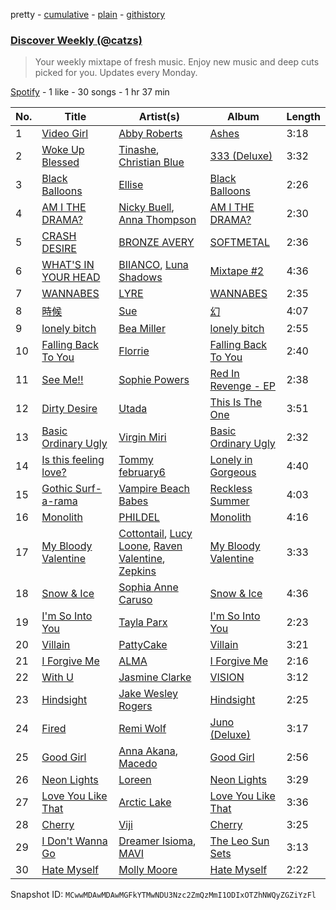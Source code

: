 pretty - [cumulative](/playlists/cumulative/37i9dQZEVXcJR8Ys0NBejf.md) - [plain](/playlists/plain/37i9dQZEVXcJR8Ys0NBejf) - [githistory](https://github.githistory.xyz/mackorone/spotify-playlist-archive/blob/main/playlists/plain/37i9dQZEVXcJR8Ys0NBejf)

### [Discover Weekly \(@catzs\)](https://open.spotify.com/playlist/37i9dQZEVXcJR8Ys0NBejf)

> Your weekly mixtape of fresh music\. Enjoy new music and deep cuts picked for you\. Updates every Monday.

[Spotify](https://open.spotify.com/user/spotify) - 1 like - 30 songs - 1 hr 37 min

| No. | Title | Artist(s) | Album | Length |
|---|---|---|---|---|
| 1 | [Video Girl](https://open.spotify.com/track/1PJMFgaRz7pW7NuTqks9S2) | [Abby Roberts](https://open.spotify.com/artist/11260Smss09lExMicvRPeO) | [Ashes](https://open.spotify.com/album/3pHFu7NJGjcBxg9rkCYcLI) | 3:18 |
| 2 | [Woke Up Blessed](https://open.spotify.com/track/0Yrc2IM9VfYxyiph5VbNU4) | [Tinashe](https://open.spotify.com/artist/0NIIxcxNHmOoyBx03SfTCD), [Christian Blue](https://open.spotify.com/artist/1X1R5azJYxs6wdFzEOBoI3) | [333 \(Deluxe\)](https://open.spotify.com/album/1mxG8YY9wY5Q3mLcDs2khW) | 3:32 |
| 3 | [Black Balloons](https://open.spotify.com/track/3CrmsiGWaLpFVltY6BiXOq) | [Ellise](https://open.spotify.com/artist/2FovgCfOwN9iqbkCBlKFdT) | [Black Balloons](https://open.spotify.com/album/2k3bXOQ542UprP5ZQcNS6b) | 2:26 |
| 4 | [AM I THE DRAMA?](https://open.spotify.com/track/51XgPKXFZaJqS96uqwHySM) | [Nicky Buell](https://open.spotify.com/artist/68k70YNmyjOGsTekZIxXR9), [Anna Thompson](https://open.spotify.com/artist/27CLGjeqClcaoBcr46Y0XC) | [AM I THE DRAMA?](https://open.spotify.com/album/43vMPEResTjXGNZrR169w8) | 2:30 |
| 5 | [CRASH DESIRE](https://open.spotify.com/track/0cNpK6fnGgSGYeYCiNA6Xq) | [BRONZE AVERY](https://open.spotify.com/artist/30XwDI0SEYBda3gBtutSZW) | [SOFTMETAL](https://open.spotify.com/album/3J80WoNDKZWObF8hcSTctG) | 2:36 |
| 6 | [WHAT'S IN YOUR HEAD](https://open.spotify.com/track/4OVFmZl9ML0HPdgFYXzwsP) | [BIIANCO](https://open.spotify.com/artist/4Axsf7QVnPabbam5y6NwLt), [Luna Shadows](https://open.spotify.com/artist/55SUpsj027epu8yi663EKZ) | [Mixtape \#2](https://open.spotify.com/album/2dNJgVlMyGQ2wvr14ig0E5) | 4:36 |
| 7 | [WANNABES](https://open.spotify.com/track/6DDuv2JaSS3jDzdfukIK2m) | [LYRE](https://open.spotify.com/artist/46S6CEd6SMOZ2vjl6s2KjK) | [WANNABES](https://open.spotify.com/album/2qbCVMPZYo3zobVhBpZKXL) | 2:35 |
| 8 | [時候](https://open.spotify.com/track/4v5jiVxMo6NREtwkOirNTe) | [Sue](https://open.spotify.com/artist/63tzlZxY9iaOeUnmGfwlyA) | [幻](https://open.spotify.com/album/7anQp33jGhaGq5OLDiLPtS) | 4:07 |
| 9 | [lonely bitch](https://open.spotify.com/track/6IaOyzYlT5809ASyUKzDPq) | [Bea Miller](https://open.spotify.com/artist/1o2NpYGqHiCq7FoiYdyd1x) | [lonely bitch](https://open.spotify.com/album/63SAV7dDaGuXCiorabPaze) | 2:55 |
| 10 | [Falling Back To You](https://open.spotify.com/track/0JbRdIaeC8VNrK6Mpp3BJh) | [Florrie](https://open.spotify.com/artist/2fkmfYw1KeOiDLA6MHDwU8) | [Falling Back To You](https://open.spotify.com/album/06QdolOxdanAOdr5zqXx8g) | 2:40 |
| 11 | [See Me!!](https://open.spotify.com/track/7HReJmKGMpRpDOsZaBBQrn) | [Sophie Powers](https://open.spotify.com/artist/0hrMKLqgNEIemiF4Ag8dTI) | [Red In Revenge \- EP](https://open.spotify.com/album/0K2XD1DvekT47y3o6MtCr3) | 2:38 |
| 12 | [Dirty Desire](https://open.spotify.com/track/16SakWPkPHbeG6aQeAl46W) | [Utada](https://open.spotify.com/artist/3cOksS0L23DEPJd3JwMuVs) | [This Is The One](https://open.spotify.com/album/7Ge7JPRjK38Ohb8nHcUuSZ) | 3:51 |
| 13 | [Basic Ordinary Ugly](https://open.spotify.com/track/0AxURtGtBclLeSi3Jy9Z62) | [Virgin Miri](https://open.spotify.com/artist/4b9493bfuOM9WoRZU6X3Sm) | [Basic Ordinary Ugly](https://open.spotify.com/album/5NnEgD8zjgofmIzCj1ass4) | 2:32 |
| 14 | [Is this feeling love?](https://open.spotify.com/track/1JlLEpTkziupVxM96RUBv8) | [Tommy february6](https://open.spotify.com/artist/4B9dJjZ4F00cExmGc2OiST) | [Lonely in Gorgeous](https://open.spotify.com/album/3Q11GHYE2q4dyZKqZ58zHH) | 4:40 |
| 15 | [Gothic Surf\-a\-rama](https://open.spotify.com/track/1TFyBZljyovz5oa7s68K5T) | [Vampire Beach Babes](https://open.spotify.com/artist/60HdTjHban0NWzP7TgnbXZ) | [Reckless Summer](https://open.spotify.com/album/5bF3Dzzyl5gR0nMzboPl12) | 4:03 |
| 16 | [Monolith](https://open.spotify.com/track/71NvQLPFj5KRjdpfZ4DQ3V) | [PHILDEL](https://open.spotify.com/artist/7B0uXJvJUTwwbeSToeZeJ4) | [Monolith](https://open.spotify.com/album/6y59gpU8bHQgpfgJYcjOOk) | 4:16 |
| 17 | [My Bloody Valentine](https://open.spotify.com/track/113fViqPbv8zPjU2Abs5ej) | [Cottontail](https://open.spotify.com/artist/4TVXVHRuEfI05r7V2iKvss), [Lucy Loone](https://open.spotify.com/artist/0seIM4z37CkUcsuu7kpzF9), [Raven Valentine](https://open.spotify.com/artist/3DoatUcBFd0WPzcbNOXp9e), [Zepkins](https://open.spotify.com/artist/0wXgbtNwH7CcHmmmNcEZRo) | [My Bloody Valentine](https://open.spotify.com/album/52TQth90x9u5JZrLtPTRok) | 3:33 |
| 18 | [Snow & Ice](https://open.spotify.com/track/0xKkwvHkFMsd2hTJ0JAYEk) | [Sophia Anne Caruso](https://open.spotify.com/artist/6DQwC1hPrwv3JRmvxONCoZ) | [Snow & Ice](https://open.spotify.com/album/2WbJxZotpMK06nnfWsc4xo) | 4:36 |
| 19 | [I'm So Into You](https://open.spotify.com/track/5yAXs0GMfRm7q95j64PTxA) | [Tayla Parx](https://open.spotify.com/artist/1LzWWI9v4UKdbBgz8fqi15) | [I'm So Into You](https://open.spotify.com/album/0PQeGVT5aCIfAk0Pge602V) | 2:23 |
| 20 | [Villain](https://open.spotify.com/track/10Sm5ghzeIB1FSmzIL4i8L) | [PattyCake](https://open.spotify.com/artist/2iRYmjSAXUcCksbW8e9UKT) | [Villain](https://open.spotify.com/album/6raNhQl02MWSO5D8wfWXAl) | 3:21 |
| 21 | [I Forgive Me](https://open.spotify.com/track/5g0LwC4kPt3XXzoYGgdz5n) | [ALMA](https://open.spotify.com/artist/6c0mTNAxJxlp9HpKTUZwA8) | [I Forgive Me](https://open.spotify.com/album/6iueXAM6UG0uiRgVO3jClO) | 2:16 |
| 22 | [With U](https://open.spotify.com/track/4XYBeKYkYyFrxTy4EEkYef) | [Jasmine Clarke](https://open.spotify.com/artist/35OHoy0DGJRqpfmYvByDBc) | [VISION](https://open.spotify.com/album/2Z6jcp7ujFyzzmgcLZef7f) | 3:12 |
| 23 | [Hindsight](https://open.spotify.com/track/228Ehll19oYwpJMdKyRRsF) | [Jake Wesley Rogers](https://open.spotify.com/artist/5lEF4Tt1uK7Kuk80ILMlE9) | [Hindsight](https://open.spotify.com/album/3bGlbyvgK45mjAHZSqAk9c) | 2:25 |
| 24 | [Fired](https://open.spotify.com/track/0DcsJIrapb3T4oMB1rckJy) | [Remi Wolf](https://open.spotify.com/artist/0NB5HROxc8dDBXpkIi1v3d) | [Juno \(Deluxe\)](https://open.spotify.com/album/7dMtse1hCWqbfFGMLW2clA) | 3:17 |
| 25 | [Good Girl](https://open.spotify.com/track/38sdOedzAn1QjhQtKiA1NN) | [Anna Akana](https://open.spotify.com/artist/0YSxCnmIwDDphTykhROUWe), [Macedo](https://open.spotify.com/artist/4hQT8LjL7j5IlWFQG5Z9kG) | [Good Girl](https://open.spotify.com/album/4xDAIh8naY5abyuWwOkOnA) | 2:56 |
| 26 | [Neon Lights](https://open.spotify.com/track/7yDgeEC1EKU5klYxQPLCMb) | [Loreen](https://open.spotify.com/artist/49aaHxvAJ0tCh0F15OnwIl) | [Neon Lights](https://open.spotify.com/album/5ChvqR6pa683F4PFICJqWE) | 3:29 |
| 27 | [Love You Like That](https://open.spotify.com/track/3lwj9NfzoDQSgO55pKPoEe) | [Arctic Lake](https://open.spotify.com/artist/0IEPb9ily3E5IAYMSkwtQ6) | [Love You Like That](https://open.spotify.com/album/6AZYaZ370HCDULVuJPrZdx) | 3:36 |
| 28 | [Cherry](https://open.spotify.com/track/3HVmkLO9wlvwdBDwm8tFw7) | [Viji](https://open.spotify.com/artist/5T8jStToPqlBhbVU5WNHvi) | [Cherry](https://open.spotify.com/album/06x6we03o9L5bSDlmPf6B7) | 3:25 |
| 29 | [I Don't Wanna Go](https://open.spotify.com/track/2nsvfTjhL3JsYBeg1mA6uy) | [Dreamer Isioma](https://open.spotify.com/artist/6u6AbTVrbabv27DLcSrF8i), [MAVI](https://open.spotify.com/artist/1peoXq0RPx7czVoFjloeDQ) | [The Leo Sun Sets](https://open.spotify.com/album/0REInqUEj53H3tJjx1ku4Q) | 3:13 |
| 30 | [Hate Myself](https://open.spotify.com/track/07g7JDwGjCsYV9w66h9ogT) | [Molly Moore](https://open.spotify.com/artist/0mEUqATSCsYZUTyL09kB8g) | [Hate Myself](https://open.spotify.com/album/2RYGH2EJ8tjufzZNVlEiGe) | 2:22 |

Snapshot ID: `MCwwMDAwMDAwMGFkYTMwNDU3Nzc2ZmQzMmI1ODIxOTZhNWQyZGZiYzFl`
